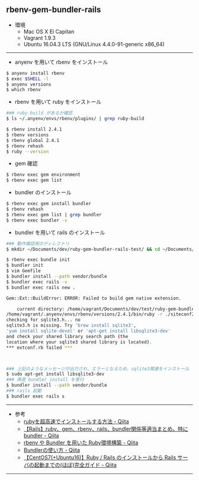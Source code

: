 ## rbenv-gem-bundler-rails

* 環境
  * Mac OS X El Capitan
  * Vagrant 1.9.3
  * Ubuntu 16.04.3 LTS (GNU/Linux 4.4.0-91-generic x86_64)

---

* anyenv を用いて rbenv をインストール
```bash
$ anyenv install rbenv
$ exec $SHELL -l
$ anyenv versions
$ which rbenv
```

* rbenv を用いて ruby をインストール 
```bash
### ruby-build があるか確認
$ ls ~/.anyenv/envs/rbenv/plugins/ | grep ruby-build

$ rbenv install 2.4.1
$ rbenv versions
$ rbenv global 2.4.1
$ rbenv rehash
$ ruby --version
```

* gem 確認
```bash
$ rbenv exec gem environment
$ rbenv exec gem list
```

* bundler のインストール
```bash
$ rbenv exec gem install bundler
$ rbenv rehash
$ rbenv exec gem list | grep bundler
$ rbenv exec bundler -v
```

* bundler を用いて rails のインストール
```bash
### 動作確認用のディレクトリ
$ mkdir ~/Documents/dev/ruby-gem-bundler-rails-test/ && cd ~/Documents/dev/ruby-gem-bundler-rails-test/

$ rbenv exec bundle init
$ bundler init
$ vim Gemfile
$ bundler install --path vendor/bundle
$ bundler exec rails -v
$ bundler exec rails new .

Gem::Ext::BuildError: ERROR: Failed to build gem native extension.

    current directory: /home/vagrant/Documents/dev/test/ruby-gem-bundler-rails-test/vendor/bundle/ruby/2.4.0/gems/sqlite3-1.3.13/ext/sqlite3
/home/vagrant/.anyenv/envs/rbenv/versions/2.4.1/bin/ruby -r ./siteconf20170814-9098-glz3mp.rb extconf.rb
checking for sqlite3.h... no
sqlite3.h is missing. Try 'brew install sqlite3',
'yum install sqlite-devel' or 'apt-get install libsqlite3-dev'
and check your shared library search path (the
location where your sqlite3 shared library is located).
*** extconf.rb failed ***



### 上記のようなメッセージが出力され、エラーとなるため、sqlite3関連をインストール
$ sudo apt-get install libsqlite3-dev
### 再度 bundler install を実行
$ bundler install --path vendor/bundle
### rails 起動
$ bundler exec rails s
```


---

* 参考
  * [rubyを超高速でインストールする方法 - Qiita](http://qiita.com/yn-misaki/items/23ff4e0f1268511aed41)
  * [【Rails】ruby、gem、rbenv、rails、bundler関係等適当まとめ。特にbundler - Qiita](http://qiita.com/Azunyan1111/items/e22f1e9f2ba238bc72d0)
  * [rbenv や Bundler を用いた Ruby環境構築 - Qiita](http://qiita.com/HayneRyo/items/d493a2b3cec2322f167c)
  * [Bundlerの使い方 - Qiita](http://qiita.com/oshou/items/6283c2315dc7dd244aef)
  * [【CentOS7(+Ubuntu16)】Ruby / Rails のインストールから Rails サーバの起動までの(ほぼ)完全ガイド - Qiita](http://qiita.com/noraworld/items/d92cca9bb449b48a97aa#rails%E3%82%B5%E3%83%BC%E3%83%90%E3%82%92%E7%AB%8B%E3%81%A1%E4%B8%8A%E3%81%92%E3%82%8B)

---


